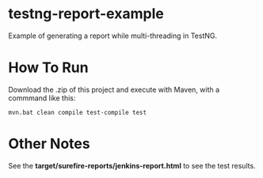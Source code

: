 testng-report-example
=====================

Example of generating a report while multi-threading in TestNG.


How To Run
============

Download the .zip of this project and execute with Maven, with a commmand like this:

    mvn.bat clean compile test-compile test



Other Notes
==================

See the **target/surefire-reports/jenkins-report.html** to see the test results.
